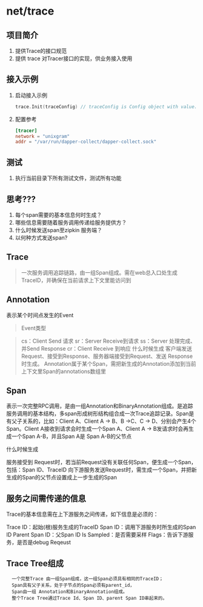 # net/trace

## 项目简介
1. 提供Trace的接口规范
2. 提供 trace 对Tracer接口的实现，供业务接入使用

## 接入示例
1. 启动接入示例
    ```go
    trace.Init(traceConfig) // traceConfig is Config object with value.
    ```
2. 配置参考
    ```toml
    [tracer]
    network = "unixgram"
    addr = "/var/run/dapper-collect/dapper-collect.sock"
    ```

## 测试
1. 执行当前目录下所有测试文件，测试所有功能

## 思考???
1. 每个span需要的基本信息何时生成？
2. 哪些信息需要随着服务调用传递给服务提供方？
3. 什么时候发送span至zipkin 服务端？
4. 以何种方式发送span?


## Trace
>一次服务调用追踪链路，由一组Span组成。需在web总入口处生成TraceID，并确保在当前请求上下文里能访问到

## Annotation
表示某个时间点发生的Event
> Event类型

> cs：Client Send 请求
> sr：Server Receive到请求
> ss：Server 处理完成、并Send Response
> cr：Client Receive 到响应
> 什么时候生成
客户端发送Request、接受到Response、服务器端接受到Request、发送 Response时生成。
>Annotation属于某个Span，需把新生成的Annotation添加到当前上下文里Span的annotations数组里

## Span
   表示一次完整RPC调用，是由一组Annotation和BinaryAnnotation组成。是追踪服务调用的基本结构，多span形成树形结构组合成一次Trace追踪记录。Span是有父子关系的，比如：Client A、Client A -> B、B ->C、C -> D、分别会产生4个Span。Client A接收到请求会时生成一个Span A、Client A -> B发请求时会再生成一个Span A-B，并且Span A是 Span A-B的父节点
   
   什么时候生成
   
   服务接受到 Request时，若当前Request没有关联任何Span，便生成一个Span，包括：Span ID、TraceID
   向下游服务发送Request时，需生成一个Span，并把新生成的Span的父节点设置成上一步生成的Span
   
## 服务之间需传递的信息
   Trace的基本信息需在上下游服务之间传递，如下信息是必须的：
   
   Trace ID：起始(根)服务生成的TraceID
   Span ID：调用下游服务时所生成的Span ID
   Parent Span ID：父Span ID
   Is Sampled：是否需要采样
   Flags：告诉下游服务，是否是debug Reqeust
   
## Trace Tree组成
      一个完整Trace 由一组Span组成，这一组Span必须具有相同的TraceID；
      Span具有父子关系，处于子节点的Span必须有parent_id，
      Span由一组 Annotation和BinaryAnnotation组成。
      整个Trace Tree通过Trace Id、Span ID、parent Span ID串起来的。
      



